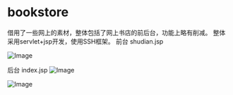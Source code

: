 
# bookstore

借用了一些网上的素材，整体包括了网上书店的前后台，功能上略有削减。
整体采用servlet+jsp开发，使用SSH框架。
前台 shudian.jsp

![Image](https://github.com/sidan26/bookstore/tree/master/raw/images/12.PNG)

后台 index.jsp
![Image](https://github.com/sidan26/bookstore/tree/master/raw/images/13.PNG)

![Image](https://github.com/sidan26/bookstore/tree/master/raw/images/14.PNG)


